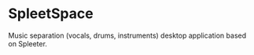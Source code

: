 # SpleetSpace
Music separation (vocals, drums, instruments) desktop application based on Spleeter. 

